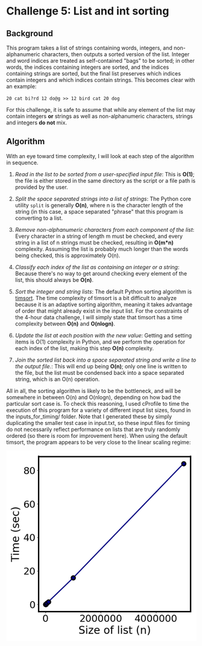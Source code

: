# Challenge 5: List and int sorting #

## Background ##
This program takes a list of strings containing words, integers, and non-alphanumeric characters, then outputs a sorted version of the list. Integer and word indices are treated as self-contained "bags" to be sorted; in other words, the indices containing integers are sorted, and the indices containing strings are sorted, but the final list preserves which indices contain integers and which indices contain strings. This becomes clear with an example:

`20 cat bi?rd 12 do@g >> 12 bird cat 20 dog`

For this challenge, it is safe to assume that while any element of the list may contain integers __or__ strings as well as non-alphanumeric characters, strings and integers __do not__ mix.

## Algorithm ##
With an eye toward time complexity, I will look at each step of the algorithm in sequence.

1. _Read in the list to be sorted from a user-specified input file_: This is __O(1)__; the file is either stored in the same directory as the script or a file path is provided by the user. 

2. _Split the space separated strings into a list of strings_: The Python core utility `split` is generally __O(n)__, where n is the character length of the string (in this case, a space separated "phrase" that this program is converting to a list.

3. _Remove non-alphanumeric characters from each component of the list_: Every character in a string of length m must be checked, and every string in a list of n strings must be checked, resulting in __O(m*n)__ complexity. Assuming the list is probably much longer than the words being checked, this is approximately O(n). 

4. _Classify each index of the list as containing an integer or a string_: Because there's no way to get around checking every element of the list, this should always be __O(n)__.

5. _Sort the integer and string lists_: The default Python sorting algorithm is [timsort](https://en.wikipedia.org/wiki/Timsort). The time complexity of timsort is a bit difficult to analyze because it is an adaptive sorting algorithm, meaning it takes advantage of order that might already exist in the input list. For the constraints of the 4-hour data challenge, I will simply state that timsort has a time complexity between __O(n)__ and __O(nlogn)__.

6. _Update the list at each position with the new value_: Getting and setting items is O(1) complexity in Python, and we perform the operation for each index of the list, making this step __O(n)__ complexity.

7. _Join the sorted list back into a space separated string and write a line to the output file._: This will end up being __O(n)__; only one line is written to the file, but the list must be condensed back into a space separated string, which is an O(n) operation.

All in all, the sorting algorithm is likely to be the bottleneck, and will be somewhere in between O(n) and O(nlogn), depending on how bad the particular sort case is. To check this reasoning, I used cProfile to time the execution of this program for a variety of different input list sizes, found in the inputs_for_timing/ folder. Note that I generated these by simply duplicating the smaller test case in input.txt, so these input files for timing do not necessarily reflect performance on lists that are truly randomly ordered (so there is room for improvement here). When using the default timsort, the program appears to be very close to the linear scaling regime:

![timsort](./figures/timing_timsort.png)
